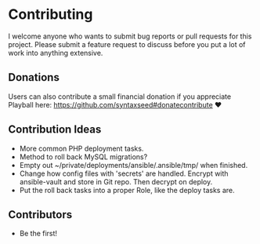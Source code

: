 # Contributing

I welcome anyone who wants to submit bug reports or pull requests for this project. Please submit a feature request to discuss before you put a lot of work into anything extensive.

## Donations

Users can also contribute a small financial donation if you appreciate Playball here: https://github.com/syntaxseed#donatecontribute ❤️

## Contribution Ideas

- More common PHP deployment tasks.
- Method to roll back MySQL migrations?
- Empty out ~/private/deployments/ansible/.ansible/tmp/ when finished.
- Change how config files with 'secrets' are handled. Encrypt with ansible-vault and store in Git repo. Then decrypt on deploy.
- Put the roll back tasks into a proper Role, like the deploy tasks are.


## Contributors

- Be the first!
